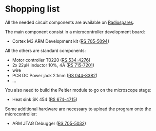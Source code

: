 Shopping list
=============

All the needed circuit components are available on [Radiospares](http://radiospares-fr.rs-online.com/web/).

The main component consist in a microcontroller development board:

* Cortex M3 ARM Development kit ([RS 705-5094](http://radiospares-fr.rs-online.com/web/p/products/7055094/))

All the others are standard components:

* Motor controller T0220 ([RS 534-4276](http://radiospares-fr.rs-online.com/web/p/products/5344276/))
* 2x 22μH inductor 10%, 4A ([RS 715-7201](http://radiospares-fr.rs-online.com/web/p/inductance-traversante/7157201/))
* wire
* PCB DC Power jack 2.1mm ([RS 044-8382](http://radiospares-fr.rs-online.com/web/p/products/0448382/))
* ...

You also need to build the Peltier module to go on the microscope stage:

* Heat sink SK 454 ([RS 674-4715](http://radiospares-fr.rs-online.com/web/p/products/6744715/))


Some additional hardware are necessary to upload the program onto the microcontroller:

* ARM JTAG Debugger ([RS 705-5032](http://radiospares-fr.rs-online.com/web/p/products/7055032/))
